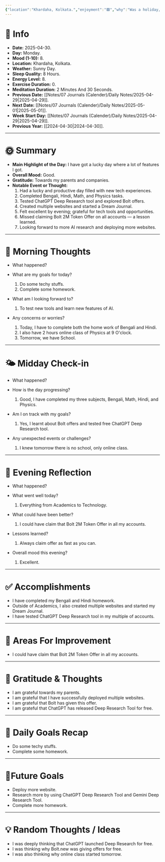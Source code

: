 ```yaml
---
{"location":"Khardaha, Kolkata.","enjoyment":"🟩","why":"Was a holiday, got bolt.new offer, chatgpt deep research launched for free and organized my life.","date":"2025-04-30","dg-publish":true,"dg-home":null,"tags":["dailyreviews"],"aliases":["The one which was a holiday, got bolt.new offer, chatgpt deep research launched for free and organized my life."],"meditation":"1","exercise":"0","sleep_quality":"8 Hours","mood":"8","energy_level":"8","weather":"Sunny Day","permalink":"/notes/07-journals-calender/daily-notes/2025-04-28/","dgPassFrontmatter":true,"updated":"2025-05-27T09:36:08.000+05:30"}
---
```




# 📅 Info

- **Date:** 2025-04-30.
- **Day:** Monday.
- **Mood (1-10):** 8.
- **Location:** Khardaha, Kolkata.
- **Weather:** Sunny Day.
- **Sleep Quality:** 8 Hours.
- **Energy Level:** 8.
- **Exercise Duration:** 0.
- **Meditation Duration:** 2 Minutes And 30 Seconds.
- **Previous Date:** [[Notes/07 Journals (Calender)/Daily Notes/2025-04-29\|2025-04-29]].
- **Next Date:** [[Notes/07 Journals (Calender)/Daily Notes/2025-05-01\|2025-05-01]].
- **Week Start Day:** [[Notes/07 Journals (Calender)/Daily Notes/2025-04-29\|2025-04-29]].
- **Previous Year:** [[2024-04-30\|2024-04-30]].

---

# 🌞 Summary

- **Main Highlight of the Day:** I have got a lucky day where a lot of features I got.
- **Overall Mood:** Good.
- **Gratitude:** Towards my parents and companies.
- **Notable Event or Thought:** 
	1) Had a lucky and productive day filled with new tech experiences.
	2) Completed Bengali, Hindi, Math, and Physics tasks.
	3) Tested ChatGPT Deep Research tool and explored Bolt offers.
	4) Created multiple websites and started a Dream Journal.
	5) Felt excellent by evening; grateful for tech tools and opportunities.
	6) Missed claiming Bolt 2M Token Offer on all accounts — a lesson learned.
	7) Looking forward to more AI research and deploying more websites.

---

# 🧠 Morning Thoughts

- What happened? 
	
- What are my goals for today?
	1) Do some techy stuffs.
	2) Complete some homework.

- What am I looking forward to?
	1) To test new tools and learn new features of AI.

- Any concerns or worries?
	1) Today, I have to complete both the home work of Bengali and Hindi.
	2) I also have 2 hours online class of Physics at 9 O'clock.
	3) Tomorrow, we have School.

---

# 🌤️ Midday Check-in

- What happened? 
	
- How is the day progressing?
	1) Good, I have completed my three subjects, Bengali, Math, Hindi, and Physics.

- Am I on track with my goals?
	1) Yes, I learnt about Bolt offers and tested free ChatGPT Deep Research tool.

- Any unexpected events or challenges?
	1) I knew tomorrow there is no school, only online class.

---

# 🌙 Evening Reflection

- What happened? 
	
- What went well today?
	1) Everything from Academics to Technology.

- What could have been better?
	1) I could have claim that Bolt 2M Token Offer in all my accounts.

- Lessons learned?
	1) Always claim offer as fast as you can.

- Overall mood this evening?
	1) Excellent.

---

# ✅ Accomplishments

 - I have completed my Bengali and Hindi homework. 
 - Outside of Academics, I also created multiple websites and started my Dream Journal.
 - I have tested ChatGPT Deep Research tool in my multiple of accounts.

---

# 🔄 Areas For Improvement

 - I could have claim that Bolt 2M Token Offer in all my accounts.

---

# 🙏 Gratitude & Thoughts

 -  I am grateful towards my parents.
 - I am grateful that I have successfully deployed multiple websites.
 - I am grateful that Bolt has given this offer.
 - I am grateful that ChatGPT has released Deep Research Tool for free.

---

# 🎯 Daily Goals Recap

 - Do some techy stuffs.
 - Complete some homework.

---

# 🌌Future Goals

 - Deploy more website.
 - Research more by using ChatGPT Deep Research Tool and Gemini Deep Research Tool.
 - Complete more homework.

---

# 💡 Random Thoughts / Ideas

- I was deeply thinking that ChatGPT launched Deep Research for free.
- I was thinking why Bolt.new was giving offers for free.
- I was also thinking why online class started tomorrow.